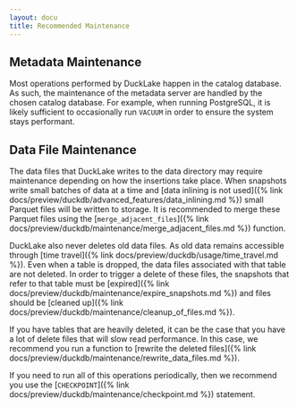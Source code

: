 ```yaml
---
layout: docu
title: Recommended Maintenance
---
```


## Metadata Maintenance

Most operations performed by DuckLake happen in the catalog database.
As such, the maintenance of the metadata server are handled by the chosen catalog database.
For example, when running PostgreSQL, it is likely sufficient to occasionally run `VACUUM` in order to ensure the system stays performant.

## Data File Maintenance

The data files that DuckLake writes to the data directory may require maintenance depending on how the insertions take place.
When snapshots write small batches of data at a time and [data inlining is not used]({% link docs/preview/duckdb/advanced_features/data_inlining.md %}) small Parquet files will be written to storage.
It is recommended to merge these Parquet files using the [`merge_adjacent_files`]({% link docs/preview/duckdb/maintenance/merge_adjacent_files.md %}) function.

DuckLake also never deletes old data files. As old data remains accessible through [time travel]({% link docs/preview/duckdb/usage/time_travel.md %}).
Even when a table is dropped, the data files associated with that table are not deleted.
In order to trigger a delete of these files, the snapshots that refer to that table must be [expired]({% link docs/preview/duckdb/maintenance/expire_snapshots.md %}) and files should be [cleaned up]({% link docs/preview/duckdb/maintenance/cleanup_of_files.md %}).

If you have tables that are heavily deleted, it can be the case that you have a lot of delete files that will slow read performance. In this case, we recommend you run a function to [rewrite the deleted files]({% link docs/preview/duckdb/maintenance/rewrite_data_files.md %}).

If you need to run all of this operations periodically, then we recommend you use the [`CHECKPOINT`]({% link docs/preview/duckdb/maintenance/checkpoint.md %}) statement.
